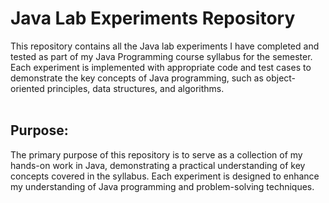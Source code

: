 # Java Lab Experiments Repository
This repository contains all the Java lab experiments I have completed and tested as part of my Java Programming course syllabus for the semester.
Each experiment is implemented with appropriate code and test cases to demonstrate the key concepts of Java programming, such as object-oriented principles, data structures, and algorithms.
<br>
<br>
## Purpose:
The primary purpose of this repository is to serve as a collection of my hands-on work in Java, demonstrating a practical understanding of key concepts covered in the syllabus. 
Each experiment is designed to enhance my understanding of Java programming and problem-solving techniques.

